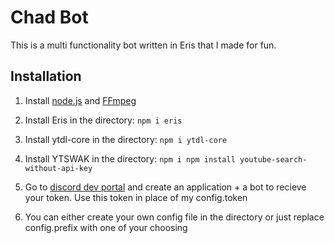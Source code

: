 
# Chad Bot

This is a multi functionality bot written in Eris that I made for fun.


## Installation

1) Install [node.js](https://nodejs.org/en/) and [FFmpeg](https://ffmpeg.org/)
2) Install Eris in the directory: ```npm i eris
        ```
3) Install ytdl-core in the directory: ```npm i ytdl-core
        ```
4) Install YTSWAK in the directory: ```npm i npm install youtube-search-without-api-key
        ```
5) Go to [discord dev portal](https://discord.com/developers/applications) and create an application + a bot to recieve your token. Use this token in place of my config.token

6) You can either create your own config file in the directory or just replace config.prefix with one of your choosing
    
